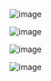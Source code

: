 ![image](https://github.com/yuuksibunta/Ninth-Assignment/assets/148073110/0b6ca6f0-ec11-454c-9994-2563b6226fcb)

![image](https://github.com/yuuksibunta/Ninth-Assignment/assets/148073110/f442b1bb-4a94-40e7-8b42-d262e82026e8)

![image](https://github.com/yuuksibunta/Ninth-Assignment/assets/148073110/525fd068-bb34-4bfd-81dd-8140eb4d07a0)

![image](https://github.com/yuuksibunta/Ninth-Assignment/assets/148073110/6181cfa7-1cb6-48f3-a8eb-ff2547431d07)



